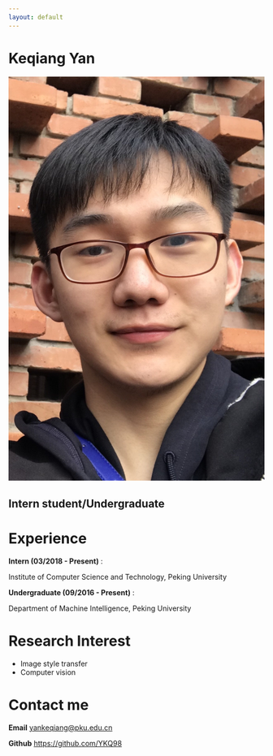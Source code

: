 ```yaml
---
layout: default
---
```


# Keqiang Yan

![Octocat](./photos/IMG.JPG)

## Intern student/Undergraduate



# Experience

**Intern (03/2018 - Present)** :

Institute of Computer Science and Technology, Peking University

**Undergraduate (09/2016 - Present)** :

Department of Machine Intelligence, Peking University

# Research Interest

*   Image style transfer
*   Computer vision

# Contact me

**Email** yankeqiang@pku.edu.cn

**Github** https://github.com/YKQ98
